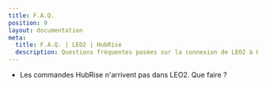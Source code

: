 ```yaml
---
title: F.A.Q.
position: 9
layout: documentation
meta:
  title: F.A.Q. | LEO2 | HubRise
  description: Questions fréquentes posées sur la connexion de LEO2 à HubRise. Connectez vos applications à HubRise avec facilité et synchronisez vos données.
---
```


- <Link to="/apps/leo2/faqs/commandes-non-recues">Les commandes HubRise n'arrivent pas dans LEO2. Que faire ?</Link>

